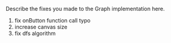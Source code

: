 Describe the fixes you made to the Graph implementation here.

1. fix onButton function call typo
2. increase canvas size
3. fix dfs algorithm
